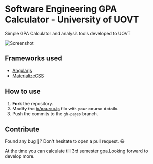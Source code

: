 # Software Engineering GPA Calculator - University of UOVT

Simple GPA Calculator and analysis tools developed to UOVT


![Screenshot](https://i.imgur.com/neS6R6f.png)

## Frameworks used

- [Angularjs](https://angularjs.org)
- [MaterializeCSS](https://materializecss.com)

## How to use

1. **Fork** the repository.
2. Modify the [js/course.js](js/course.js) file with your course details.
3. Push the commits to the `gh-pages` branch.

## Contribute

Found any bug 🐞? Don't hesitate to open a pull request. 😃

At the time you can calculate till 3rd semester gpa.Looking forward to develop more.

